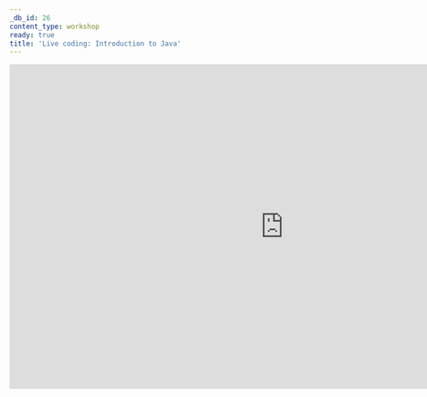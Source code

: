 ```yaml
---
_db_id: 26
content_type: workshop
ready: true
title: 'Live coding: Introduction to Java'
---
```


<iframe src="https://docs.google.com/presentation/d/1KYy_tUMC1wLsscKXjJ3LJEishx9k6VEkEmsdUZOj_xE/edit#slide=id.g70bbbaaa99_0_6" frameborder="0" width="960" height="569" allowfullscreen="true" mozallowfullscreen="true" webkitallowfullscreen="true"></iframe>